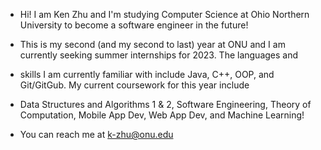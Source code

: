 - Hi! I am Ken Zhu and I'm studying Computer Science at Ohio Northern University to become a software engineer in the future!
- This is my second (and my second to last) year at ONU and I am currently seeking summer internships for 2023. The languages and
- skills I am currently familiar with include Java, C++, OOP, and Git/GitGub. My current coursework for this year include 
- Data Structures and Algorithms 1 & 2, Software Engineering, Theory of Computation, Mobile App Dev, Web App Dev, and Machine Learning!

- You can reach me at k-zhu@onu.edu
